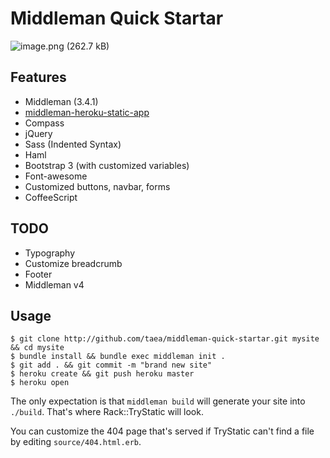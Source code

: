 # Middleman Quick Startar

![image.png (262.7 kB)](https://img.esa.io/uploads/production/attachments/1/2016/01/13/2/f3e470b2-2e8a-4300-b12f-4d359b708916.png)

## Features

- Middleman (3.4.1)
- [middleman-heroku-static-app](https://github.com/indirect/middleman-heroku-static-app)
- Compass
- jQuery
- Sass (Indented Syntax)
- Haml
- Bootstrap 3 (with customized variables)
- Font-awesome
- Customized buttons, navbar, forms
- CoffeeScript

## TODO

- Typography
- Customize breadcrumb
- Footer
- Middleman v4

## Usage

```
$ git clone http://github.com/taea/middleman-quick-startar.git mysite && cd mysite
$ bundle install && bundle exec middleman init .
$ git add . && git commit -m "brand new site"
$ heroku create && git push heroku master
$ heroku open
```

The only expectation is that `middleman build` will generate your site into `./build`. That's where Rack::TryStatic will look.

You can customize the 404 page that's served if TryStatic can't find a file by editing `source/404.html.erb`.
